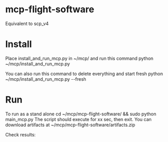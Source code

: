 # mcp-flight-software
Equivalent to scp_v4


# Install
Place install_and_run_mcp.py in ~/mcp/ and run this command
python ~/mcp/install_and_run_mcp.py

You can also run this command to delete everything and start fresh
python ~/mcp/install_and_run_mcp.py --fresh

# Run 
To run as a stand alone
cd ~/mcp/mcp-flight-software/ && sudo python main_mcp.py
The script should execute for xx sec, then exit.
You can download artifacts at 
~/mcp/mcp-flight-software/artifacts.zip

Check results:
